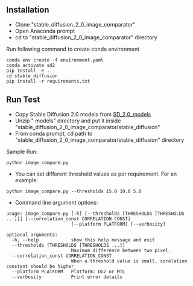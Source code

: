## Installation

 - Clone "stable_diffusion_2_0_image_comparator"
 - Open Anaconda prompt
 - cd to "stable_diffusion_2_0_image_comparator" directory
 
Run following command to create conda environment
 
```
conda env create -f environment.yaml
conda activate sd2
pip install -e .
cd stable_diffusion
pip install -r requirements.txt
```

## Run Test
 - Copy Stable Diffusion 2.0 models from [SD_2.0_models](https://intel-my.sharepoint.com/:f:/p/mohammad_sujan_miah/EuHvbZbJjfJBm3Ir3OHpOXABQjptY_GaK11kwdYfkN4gPA?e=j9pQ9Q) 
 - Unzip " models" directory and put it inside "stable_diffusion_2_0_image_comparator/stable_diffusion"
 - From conda prompt, cd path to "stable_diffusion_2_0_image_comparator/stable_diffusion" directory  
 
 Sample Run: 
 ```
 python image_compare.py
 ```
 
 - You can set different threshold values as per requirement. For an example:
 ```
 python image_compare.py --thresholds 15.0 10.0 5.0
 ```
 - Command line argument options:
 
```
usage: image_compare.py [-h] [--thresholds [THRESHOLDS [THRESHOLDS ...]]] [--correlation_const CORRELATION_CONST]
                        [--platform PLATFORM] [--verbosity]

optional arguments:
  -h, --help            show this help message and exit
  --thresholds [THRESHOLDS [THRESHOLDS ...]]
                        Maximum difference between two pixel.
  --correlation_const CORRELATION_CONST
                        When a threshold value is small, corelation constant should be higher
  --platform PLATFORM   Platform: DG2 or MTL
  --verbosity           Print error details
 
```